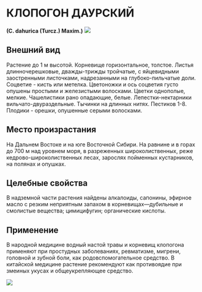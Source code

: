 # КЛОПОГОН ДАУРСКИЙ
**(C. dahurica (Turcz.) Maxim.)**
![](КЛОПОГОН1.jpg)

## Внешний вид
Растение до 1 м высотой. Корневище горизонтальное, толстое. Листья длинночерешковые, дважды-трижды тройчатые, с яйцевидными заостренными листочками, надрезанными на глубоко-пильчатые доли. Соцветие - кисть или метелка. Цветоножки и ось соцветия густо опушены простыми и железистыми волосками. Цветки однополые, мелкие. Чашелистики рано опадающие, белые. Лепестки-нектарники вильчато-двураздельные. Тычинки на длинных нитях. Пестиков 1-8. Плодики - орешки, опушенные серыми волосками.       

## Место произрастания
На Дальнем Востоке и на юге Восточной Сибири. На равнине и в горах до 700 м над уровнем моря, в разреженных широколиственных, реже кедрово-широколиственных лесах, зарослях пойменных кустарников, на полянах и опушках.

## Целебные свойства
В надземной части растения найдены алкалоиды, сапони­ны, эфирное масло с резким неприятным запахом в корневищах—дубильные и смолистые вещества; цимицифугин; органические кислоты.

## Применение
В народной медицине водный настой травы и корневищ клопогона применяют при простудных заболеваниях, ревматизме, мигрени, головной и зубной боли, как родовспомогательное средство.   В китайской медицине растение рекомендуют как противоядие при змеиных укусах и общеукрепляющее средство.

![](cimicifuga3.jpg)

  